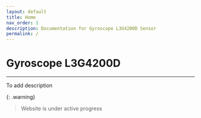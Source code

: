 ```yaml
---
layout: default
title: Home
nav_order: 1
description: Documentation for Gyroscope L3G4200D Sensor
permalink: /
---
```


# Gyroscope L3G4200D
---



To add description

{: .warning}
> Website is under active progress

